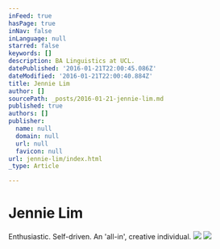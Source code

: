```yaml
---
inFeed: true
hasPage: true
inNav: false
inLanguage: null
starred: false
keywords: []
description: BA Linguistics at UCL.
datePublished: '2016-01-21T22:00:45.086Z'
dateModified: '2016-01-21T22:00:40.884Z'
title: Jennie Lim
author: []
sourcePath: _posts/2016-01-21-jennie-lim.md
published: true
authors: []
publisher:
  name: null
  domain: null
  url: null
  favicon: null
url: jennie-lim/index.html
_type: Article

---
```

# Jennie Lim

Enthusiastic. Self-driven. An 'all-in', creative individual.
![](https://s3-us-west-2.amazonaws.com/the-grid-img/p/c9ee30a329f5ffeee8908683742f2cd1d396f3bf.jpg)
![](https://the-grid-user-content.s3-us-west-2.amazonaws.com/a1ef0435-1a10-433a-a76a-bba5a1b85973.jpg)